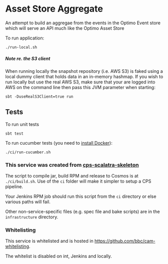 Asset Store Aggregate
==================

An attempt to build an aggregae from the events in the Optimo Event store which will serve an API much like the Optimo Asset Store

To run application:

    ./run-local.sh

##### Note re. the S3 client
When running locally the snapshot repository (i.e. AWS S3) is faked using a local dummy client that holds data in an
in-memory hashmap. If you wish to run locally but use the real AWS S3, make sure that your are logged into AWS on the command line then pass this JVM parameter when starting:


    sbt -DuseRealS3Client=true run

## Tests

To run unit tests

    sbt test

To run cucumber tests (you need to [install Docker](https://docs.docker.com/docker-for-mac/install/)):

    ./ci/run-cucumber.sh



### This service was created from [cps-scalatra-skeleton](https://github.com/bbc/cps-scalatra-skeleton)

The script to compile jar, build RPM and release to Cosmos is at ```./ci/build.sh```.  Use of the ```ci``` folder will make it simpler to setup a CPS pipeline.

Your Jenkins RPM job should run this script from the ```ci``` directory or else various paths will fail.

Other non-service-specific files (e.g. spec file and bake scripts) are in the ```infrastructure``` directory.

### Whitelisting

This service is whitelisted and is hosted in https://github.com/bbc/cam-whitelisting.

The whitelist is disabled on int, Jenkins and locally.
